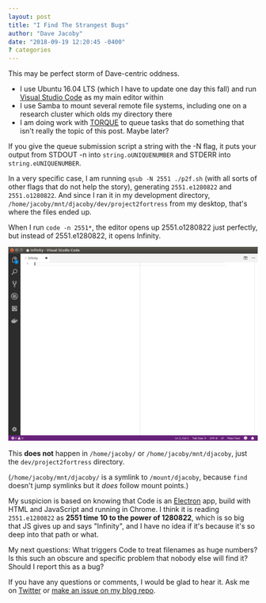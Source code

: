 ```yaml
---
layout: post
title: "I Find The Strangest Bugs"
author: "Dave Jacoby"
date: "2018-09-19 12:20:45 -0400"
? categories
---
```


This may be perfect storm of Dave-centric oddness.

- I use Ubuntu 16.04 LTS (which I have to update one day this fall) and run [Visual Studio Code](https://code.visualstudio.com/) as my main editor within
- I use Samba to mount several remote file systems, including one on a research cluster which olds my directory there
- I am doing work with [TORQUE](https://en.wikipedia.org/wiki/TORQUE) to queue tasks that do something that isn't really the topic of this post. Maybe later?

If you give the queue submission script a string with the -N flag, it puts your output from STDOUT -n into `string.oUNIQUENUMBER` and STDERR into `string.eUNIQUENUMBER`.

In a very specific case, I am running `qsub -N 2551 ./p2f.sh` (with all sorts of other flags that do not help the story), generating `2551.e1280822` and `2551.o1280822`. And since I ran it in my development directory, `/home/jacoby/mnt/djacoby/dev/project2fortress` from my desktop, that's where the files ended up.

When I run `code -n 2551*`, the editor opens up 2551.o1280822 just perfectly, but instead of 2551.e1280822, it opens Infinity.

![Infinity](/images/Infinity.png)

This **does not** happen in `/home/jacoby/` or `/home/jacoby/mnt/djacoby`, just the `dev/project2fortress` directory.

(`/home/jacoby/mnt/djacoby/` is a symlink to `/mount/djacoby`, because `find` doesn't jump symlinks but it _does_ follow mount points.)

My suspicion is based on knowing that Code is an [Electron](https://electronjs.org/) app, build with HTML and JavaScript and running in Chrome. I think it is reading `2551.e1280822` as **2551 time 10 to the power of 1280822**, which is so big that JS gives up and says "Infinity", and I have no idea if it's because it's so deep into that path or what.

My next questions: What triggers Code to treat filenames as huge numbers? Is this such an obscure and specific problem that nobody else will find it? Should I report this as a bug?

If you have any questions or comments, I would be glad to hear it. Ask me on [Twitter](https://twitter.com/jacobydave) or [make an issue on my blog repo](https://github.com/jacoby/jacoby.github.io).
